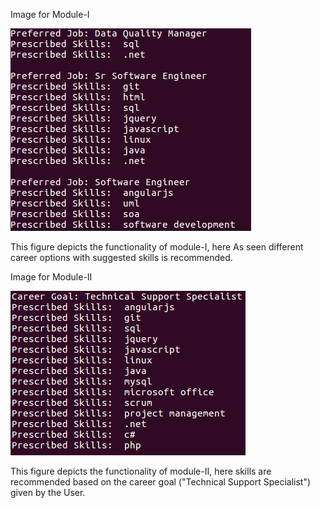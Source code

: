 Image for Module-I

![ConceptMap](image.png)

This figure depicts the functionality of module-I, here As seen different career options with suggested skills is recommended.

Image for Module-II

![ConceptMap](image(1).png)

This figure depicts the functionality of module-II, here skills are recommended based on the career goal ("Technical Support Specialist") given by the User.

